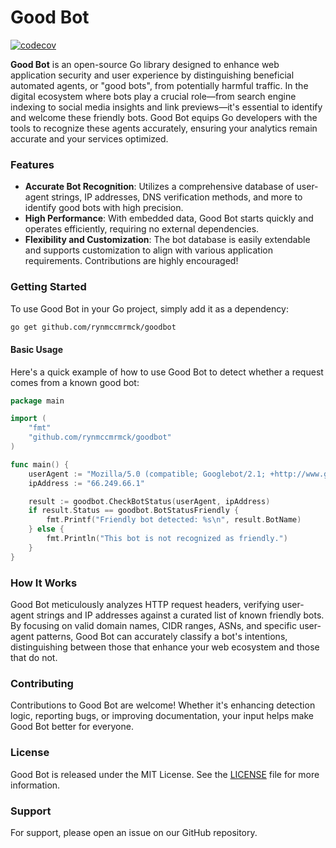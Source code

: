 # Good Bot

[![codecov](https://codecov.io/gh/rynmccrmck/good-bot/graph/badge.svg?token=4X6S00774G)](https://codecov.io/gh/rynmccrmck/good-bot)

**Good Bot** is an open-source Go library designed to enhance web application security and user experience by distinguishing beneficial automated agents, or "good bots", from potentially harmful traffic. In the digital ecosystem where bots play a crucial role—from search engine indexing to social media insights and link previews—it's essential to identify and welcome these friendly bots. Good Bot equips Go developers with the tools to recognize these agents accurately, ensuring your analytics remain accurate and your services optimized.

### Features

- **Accurate Bot Recognition**: Utilizes a comprehensive database of user-agent strings, IP addresses, DNS verification methods, and more to identify good bots with high precision.
- **High Performance**: With embedded data, Good Bot starts quickly and operates efficiently, requiring no external dependencies.
- **Flexibility and Customization**: The bot database is easily extendable and supports customization to align with various application requirements. Contributions are highly encouraged!

### Getting Started

To use Good Bot in your Go project, simply add it as a dependency:

```bash
go get github.com/rynmccmrmck/goodbot
```

#### Basic Usage

Here's a quick example of how to use Good Bot to detect whether a request comes from a known good bot:

```go
package main

import (
    "fmt"
    "github.com/rynmccmrmck/goodbot"
)

func main() {
    userAgent := "Mozilla/5.0 (compatible; Googlebot/2.1; +http://www.google.com/bot.html)"
    ipAddress := "66.249.66.1"

    result := goodbot.CheckBotStatus(userAgent, ipAddress)
    if result.Status == goodbot.BotStatusFriendly {
        fmt.Printf("Friendly bot detected: %s\n", result.BotName)
    } else {
        fmt.Println("This bot is not recognized as friendly.")
    }
}
```

### How It Works

Good Bot meticulously analyzes HTTP request headers, verifying user-agent strings and IP addresses against a curated list of known friendly bots. By focusing on valid domain names, CIDR ranges, ASNs, and specific user-agent patterns, Good Bot can accurately classify a bot's intentions, distinguishing between those that enhance your web ecosystem and those that do not.

### Contributing

Contributions to Good Bot are welcome! Whether it's enhancing detection logic, reporting bugs, or improving documentation, your input helps make Good Bot better for everyone.

### License

Good Bot is released under the MIT License. See the [LICENSE](LICENSE.txt) file for more information.

### Support

For support, please open an issue on our GitHub repository.
